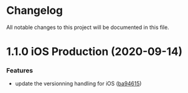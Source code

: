 # Changelog

All notable changes to this project will be documented in this file.
# 1.1.0 iOS Production (2020-09-14)

### Features
- update the versionning handling for iOS ([ba94615](https://github.com/tsyirvo/react-native-starter/commit/ba9461535860a94d2ea28e5f493a9bf2c33e63e2))